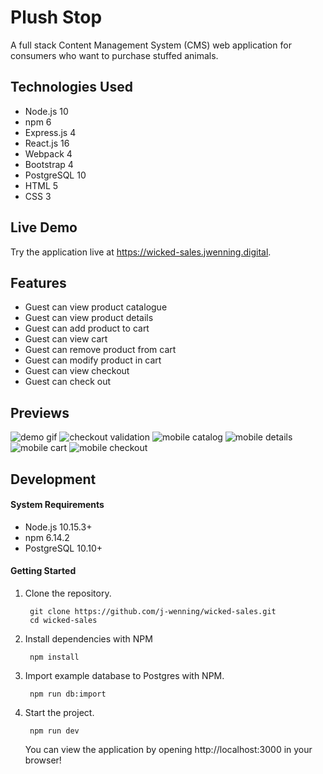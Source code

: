 # Plush Stop

A full stack Content Management System (CMS) web application for consumers who want to purchase stuffed animals.

## Technologies Used

- Node.js 10
- npm 6
- Express.js 4
- React.js 16
- Webpack 4
- Bootstrap 4
- PostgreSQL 10
- HTML 5
- CSS 3

## Live Demo

Try the application live at https://wicked-sales.jwenning.digital.

## Features

- Guest can view product catalogue
- Guest can view product details
- Guest can add product to cart
- Guest can view cart
- Guest can remove product from cart
- Guest can modify product in cart
- Guest can view checkout
- Guest can check out

## Previews

![demo gif](./images/wicked-sales-demo.gif)
![checkout validation](./images/checkout-validation.png)
![mobile catalog](./images/mobile-preview-catalog.png)
![mobile details](./images/mobile-preview-details.png)
![mobile cart](./images/mobile-preview-cart.png)
![mobile checkout](./images/mobile-preview-checkout.png)


## Development

#### System Requirements
- Node.js 10.15.3+
- npm 6.14.2
- PostgreSQL 10.10+

#### Getting Started

1. Clone the repository.

        git clone https://github.com/j-wenning/wicked-sales.git
        cd wicked-sales

2. Install dependencies with NPM

        npm install

3. Import example database to Postgres with NPM.

        npm run db:import

4. Start the project.

        npm run dev

    You can view the application by opening http://localhost:3000 in your browser!
